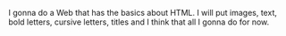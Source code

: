 I gonna do a Web that has the basics about HTML. I will put images, text, bold letters, cursive letters, titles and I think that all I gonna do for now.